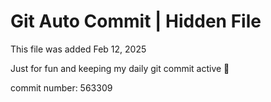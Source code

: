 # Git Auto Commit | Hidden File

This file was added Feb 12, 2025

Just for fun and keeping my daily git commit active 🤪

commit number: 563309
